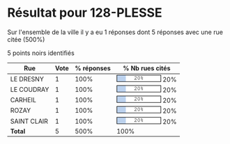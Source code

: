 # Résultat pour 128-PLESSE

Sur l'ensemble de la ville il y a eu 1 réponses dont 5 réponses avec une rue citée (500%)

5 points noirs identifiés

| Rue | Vote | % réponses | % Nb rues cités|
|-----|------|------------|----------------|
| LE DRESNY | 1 | 100% | <img src="../../img/bar_20.gif" />&nbsp;20%|
| LE COUDRAY | 1 | 100% | <img src="../../img/bar_20.gif" />&nbsp;20%|
| CARHEIL | 1 | 100% | <img src="../../img/bar_20.gif" />&nbsp;20%|
| ROZAY | 1 | 100% | <img src="../../img/bar_20.gif" />&nbsp;20%|
| SAINT CLAIR | 1 | 100% | <img src="../../img/bar_20.gif" />&nbsp;20%|
| **Total** | 5 | 500% | 100%|
